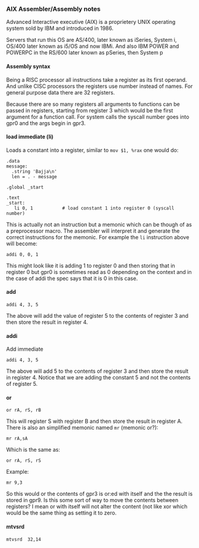 ### AIX Assembler/Assembly notes
Advanced Interactive executive (AIX) is a proprietery UNIX operating system sold
by IBM and introduced in 1986.

Servers that run this OS are AS/400, later known as iSeries, System i, OS/400
later known as i5/OS and now IBMi. And also IBM POWER and POWERPC in the
RS/600 later known as pSeries, then System p


#### Assembly syntax
Being a RISC processor all instructions take a register as its first operand.
And unlike CISC processors the registers use number instead of names. For
general purpose data there are 32 registers.

Because there are so many registers all arguments to functions can be passed
in registers, starting from register 3 which would be the first argument for
a function call.
For system calls the syscall number goes into gpr0 and the args begin in
gpr3.

#### load immediate (li)
Loads a constant into a register, similar to `mov $1, %rax` one would do:
```assembly
.data 
message:
  .string 'Bajja\n'
  len = . - message

.global _start

.text
_start:
   li 0, 1           # load constant 1 into register 0 (syscall number)
```
This is actually not an instruction but a memonic which can be though of as a
preprocessor macro. The assembler will interpret it and generate the correct
instructions for the memonic. For example the `li` instruction above will
become:
```assembler
addi 0, 0, 1
```
This might look like it is adding 1 to register 0 and then storing that in
register 0 but gpr0 is sometimes read as 0 depending on the context and in the
case of addi the spec says that it is 0 in this case.

#### add
```assembly
addi 4, 3, 5
```
The above will add the value of register 5 to the contents of register 3 and
then store the result in register 4.

#### addi
Add immediate
```assembly
addi 4, 3, 5
```
The above will add 5 to the contents of register 3 and then store the result
in register 4. Notice that we are adding the constant 5 and not the contents of
register 5.

#### or 
```assembly
or rA, rS, rB
```
This will register S with register B and then store the result in register A.
There is also an simplified memonic named `mr` (memonic or?):
```assembly
mr rA,sA
```
Which is the same as:
```assembly
or rA, rS, rS
```

Example:
```assembly
mr 9,3
```
So this would or the contents of gpr3 is or:ed with itself and the the result
is stored in gpr9. Is this some sort of way to move the contents between
registers? I mean or with itself will not alter the content (not like xor which
would be the same thing as setting it to zero.


#### mtvsrd
```assembly
mtvsrd  32,14
```

